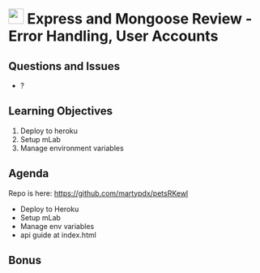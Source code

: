 <img src="https://cloud.githubusercontent.com/assets/478864/22186847/68223ce6-e0b1-11e6-8a62-0e3edc96725e.png" width=30> Express and Mongoose Review - Error Handling, User Accounts
===

## Questions and Issues

* ?

## Learning Objectives

1. Deploy to heroku
1. Setup mLab
1. Manage environment variables

## Agenda

Repo is here: https://github.com/martypdx/petsRKewl

* Deploy to Heroku
* Setup mLab
* Manage env  variables
* api guide at index.html

## Bonus